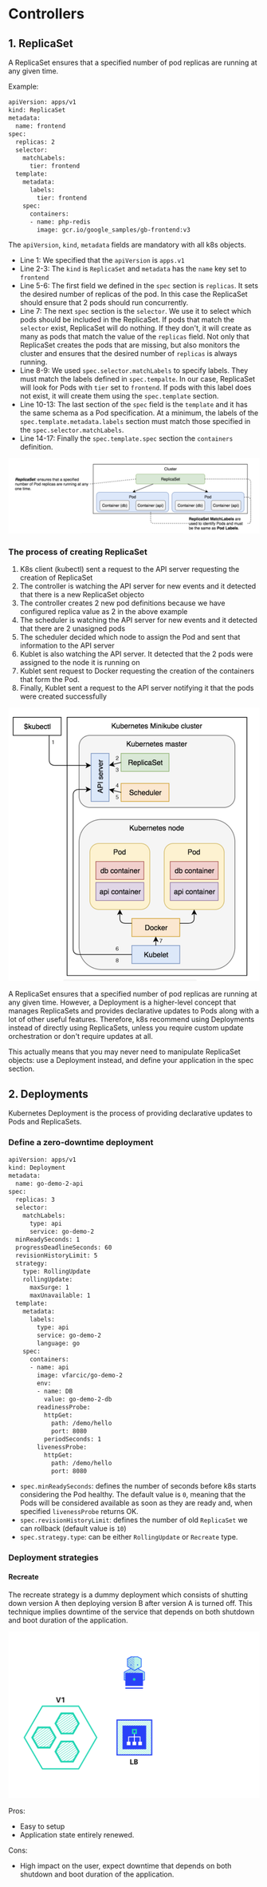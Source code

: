 # Controllers

## 1. ReplicaSet

A ReplicaSet ensures that a specified number of pod replicas are running at any given time.

Example:

```
apiVersion: apps/v1
kind: ReplicaSet
metadata:
  name: frontend
spec:
  replicas: 2
  selector:
    matchLabels:
      tier: frontend
  template:
    metadata:
      labels:
        tier: frontend
    spec:
      containers:
      - name: php-redis
        image: gcr.io/google_samples/gb-frontend:v3
```

The `apiVersion`, `kind`, `metadata` fields are mandatory with all k8s objects.

- Line 1: We specified that the `apiVersion` is `apps.v1`
- Line 2-3: The `kind` is `ReplicaSet` and `metadata` has the `name` key set to `frontend`
- Line 5-6: The first field we defined in the `spec` section is `replicas`. It sets the desired number of replicas of the pod. In this case the ReplicaSet should ensure that 2 pods should run concurrently.
- Line 7: The next `spec` section is the `selector`. We use it to select which pods should be included in the ReplicaSet. If pods that match the `selector` exist, ReplicaSet will do nothing. If they don't, it will create as many as pods that match the value of the `replicas` field. Not only that ReplicaSet creates the pods that are missing, but also monitors the cluster and ensures that the desired number of `replicas` is always running.
- Line 8-9: We used `spec.selector.matchLabels` to specify labels. They must match the labels defined in `spec.tempalte`. In our case, ReplicaSet will look for Pods with `tier` set to `frontend`. If pods with this label does not exist, it will create them using the `spec.template` section.
- Line 10-13: The last section of the `spec` field is the `template` and it has the same schema as a Pod specification. At a minimum, the labels of the `spec.template.metadata.labels` section must match those specified in the `spec.selector.matchLabels`.
- Line 14-17: Finally the `spec.template.spec` section the `containers` definition.

![](../../assets/images/kubernetes/replica_set.png)

### The process of creating ReplicaSet

1. K8s client (kubectl) sent a request to the API server requesting the creation of ReplicaSet
2. The controller is watching the API server for new events and it detected that there is a new ReplicaSet objecto
3. The controller creates 2 new pod definitions because we have configured replica value as 2 in the above example
4. The scheduler is watching the API server for new events and it detected that there are 2 unasigned pods
5. The scheduler decided which node to assign the Pod and sent that information to the API server
6. Kublet is also watching the API server. It detected that the 2 pods were assigned to the node it is running on
7. Kublet sent request to Docker requesting the creation of the containers that form the Pod.
8. Finally, Kublet sent a request to the API server notifying it that the pods were created successfully

![](../../assets/images/kubernetes/replica_set_creation.png)

A ReplicaSet ensures that a specified number of pod replicas are running at any given time. However, a Deployment is a higher-level concept that manages ReplicaSets and provides declarative updates to Pods along with a lot of other useful features. Therefore, k8s recommend using Deployments instead of directly using ReplicaSets, unless you require custom update orchestration or don't require updates at all.

This actually means that you may never need to manipulate ReplicaSet objects: use a Deployment instead, and define your application in the spec section.

## 2. Deployments

Kubernetes Deployment is the process of providing declarative updates to Pods and ReplicaSets.

### Define a zero-downtime deployment

```
apiVersion: apps/v1
kind: Deployment
metadata:
  name: go-demo-2-api
spec:
  replicas: 3
  selector:
    matchLabels:
      type: api
      service: go-demo-2
  minReadySeconds: 1
  progressDeadlineSeconds: 60
  revisionHistoryLimit: 5
  strategy:
    type: RollingUpdate
    rollingUpdate:
      maxSurge: 1
      maxUnavailable: 1
  template:
    metadata:
      labels:
        type: api
        service: go-demo-2
        language: go
    spec:
      containers:
      - name: api
        image: vfarcic/go-demo-2
        env:
        - name: DB
          value: go-demo-2-db
        readinessProbe:
          httpGet:
            path: /demo/hello
            port: 8080
          periodSeconds: 1
        livenessProbe:
          httpGet:
            path: /demo/hello
            port: 8080
```

- `spec.minReadySeconds`: defines the number of seconds before k8s starts considering the Pod healthy. The default value is `0`, meaning that the Pods will be considered available as soon as they are ready and, when specified `livenessProbe` returns OK.
- `spec.revisionHistoryLimit`: defines the number of old `ReplicaSet` we can rollback (default value is `10`)
- `spec.strategy.type`: can be either `RollingUpdate` or `Recreate` type.

### Deployment strategies

#### Recreate

The recreate strategy is a dummy deployment which consists of shutting down version A then deploying version B after version A is turned off. This technique implies downtime of the service that depends on both shutdown and boot duration of the application.

![](../../assets/images/kubernetes/recreate_strategy.gif)

Pros:

- Easy to setup
- Application state entirely renewed.

Cons:

- High impact on the user, expect downtime that depends on both shutdown and boot duration of the application.
